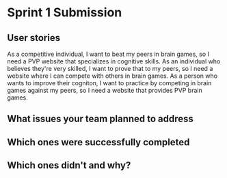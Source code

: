 # Sprint 1 Submission

## User stories
As a competitive individual, I want to beat my peers in brain games, so I need a PVP website that specializes in cognitive skills.
As an individual who believes they're very skilled, I want to prove that to my peers, so I need a website where I can compete with others in brain games.
As a person who wants to improve their cogniton, I want to practice by competing in brain games against my peers, so I need a website that provides PVP brain games.

## What issues your team planned to address

## Which ones were successfully completed

## Which ones didn't and why?
